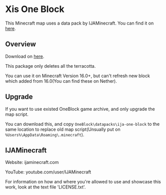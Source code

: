 ﻿# Xis One Block

This Minecraft map uses a data pack by IJAMinecraft. You can find it on [here](https://ijaminecraft.com/map/oneblock/).

## Overview

Download on [here](https://github.com/Aragakiiii/One-Block/releases).

This package only deletes all the terracotta.

You can use it on Minecraft Version 16.0+, but can't refresh new block which added from 16.0(You can find these on Nether).

## Upgrade

If you want to use existed OneBlock game archive, and only upgrade the map script.

You can download this, and copy `OneBlock\datapacks\ija-one-block` to the same location to replace old map script(Unsually put on `%Users%\AppData\Roaming\.minecraft`).

## IJAMinecraft

Website: ijaminecraft.com

YouTube: youtube.com/user/IJAMinecraft

For information on how and where you're allowed to use and showcase this work, look at the text file 'LICENSE.txt'.
